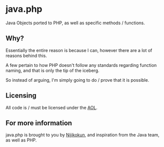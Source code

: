 java.php
=========

Java Objects ported to PHP, as well as specific methods / functions.

Why?
-----------

Essentially the entire reason is because I can, however there are a lot of reasons behind this.
 
A few pertain to how PHP doesn't follow any standards regarding function naming, and that is only the tip of the iceberg.

So instead of arguing, I'm simply going to do / prove that it is possible.

Licensing
---------

All code is / must be licensed under the [AOL](http://aol.nexua.org).

For more information
--------------------

java.php is brought to you by [Nijikokun](http://nijikokun.com), and inspiration from the Java team, as well as PHP.